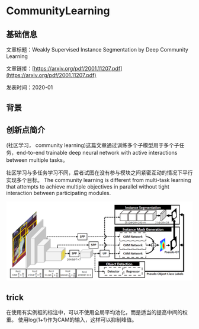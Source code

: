 # CommunityLearning

## 基础信息

文章标题：Weakly Supervised Instance Segmentation by Deep Community Learning

文章链接：[https://arxiv.org/pdf/2001.11207.pdf](https://arxiv.org/pdf/2001.11207.pdf)

发表时间：2020-01


## 背景


## 创新点简介
(社区学习， community learning)这篇文章通过训练多个子模型用于多个子任务，end-to-end trainable deep neural network with active interactions between multiple tasks。

社区学习与多任务学习不同，后者试图在没有参与模块之间紧密互动的情况下平行实现多个目标。
The community learning is different from multi-task learning that attempts to achieve multiple objectives in parallel without tight interaction between participating modules.

![](../../../img/article/2021-12-10-14-59-50.png)


## trick
在使用有实例框的标注中，可以不使用全局平均池化，而是适当的提高中间的权重。
使用log(1+f)作为CAM的输入，这样可以抑制峰值。